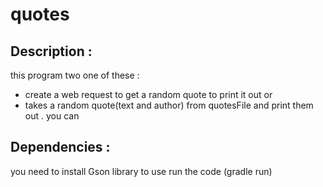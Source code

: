 # quotes

## Description : 
this program two one of these : 
* create a web request to get a random quote to print it out or 
* takes a random quote(text and author) from quotesFile and print them out .
you can 
## Dependencies : 
you need to install Gson library to use run the code (gradle run)
